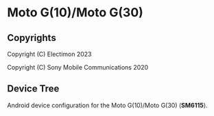 Moto G(10)/Moto G(30)
============

## Copyrights
Copyright (C) Electimon 2023

Copyright (C) Sony Mobile Communications 2020

## Device Tree

Android device configuration for the Moto G(10)/Moto G(30) (**SM6115**).
